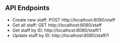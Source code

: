 ## API Endpoints
- Create new staff: POST http://localhost:8080/staff
- Get all staff: GET http://localhost:8080/staff
- Get staff by ID: http://localhost:8080/staff/1
- Update staff by ID: http://localhost:8080/staff/1
